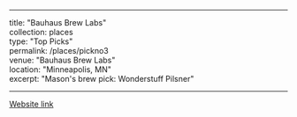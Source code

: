 ---
  title: "Bauhaus Brew Labs"		  
  collection: places		  
  type: "Top Picks"		
  permalink: /places/pickno3		  
  venue: "Bauhaus Brew Labs"		
  location: "Minneapolis, MN"		 
  excerpt: "Mason's brew pick: Wonderstuff Pilsner"
 
  ---		  
  		  
 [Website link](http://bauhausbrewlabs.com)
